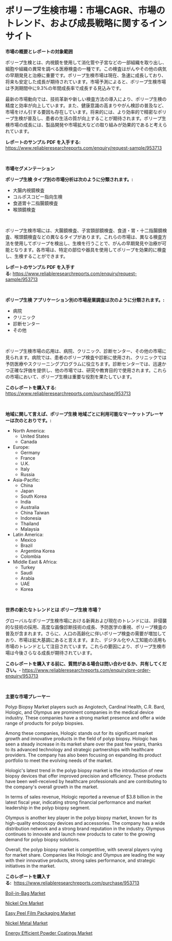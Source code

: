 <p><h1>ポリープ生検市場：市場CAGR、市場のトレンド、および成長戦略に関するインサイト</h1></p><p><strong>市場の概要とレポートの対象範囲</strong></p>
<p><p>ポリープ生検とは、内視鏡を使用して消化管や子宮などの一部組織を取り出し、細胞や組織の異常を調べる医療検査の一種です。この検査はがんやその他の病気の早期発見と治療に重要です。ポリープ生検市場は現在、急速に成長しており、将来も安定した成長が期待されています。市場予測によると、ポリープ生検市場は予測期間中に9.3%の年間成長率で成長する見込みです。</p><p>最新の市場動向では、技術革新や新しい検査方法の導入により、ポリープ生検の精度と効率が向上しています。また、健康意識の高まりやがん検診の普及など、市場をけん引する要因も存在しています。将来的には、より効率的で精密なポリープ生検が普及し、患者の生活の質が向上することが期待されます。ポリープ生検市場の成長には、製品開発や市場拡大などの取り組みが効果的であると考えられています。</p></p>
<p><strong>レポートのサンプル PDF を入手する:</strong> <a href="https://www.reliableresearchreports.com/enquiry/request-sample/953713">https://www.reliableresearchreports.com/enquiry/request-sample/953713</a></p>
<p>&nbsp;</p>
<p><strong>市場セグメンテーション</strong></p>
<p><strong>ポリープ生検 タイプ別の市場分析は次のように分類されます。:</strong></p>
<p><ul><li>大腸内視鏡検査</li><li>コルポスコピー指向生検</li><li>食道胃十二指腸鏡検査</li><li>喉頭鏡検査</li></ul></p>
<p>&nbsp;</p>
<p><p>ポリープ生検市場には、大腸鏡検査、子宮頚部鏡検査、食道・胃・十二指腸鏡検査、喉頭鏡検査などの異なるタイプがあります。これらの市場は、異なる検査方法を使用してポリープを検出し、生検を行うことで、がんの早期発見や治療が可能となります。各市場は、特定の部位や器具を使用してポリープを効果的に検査し、生検することができます。</p></p>
<p><strong>レポートのサンプル PDF を入手する:</strong>&nbsp;<a href="https://www.reliableresearchreports.com/enquiry/request-sample/953713">https://www.reliableresearchreports.com/enquiry/request-sample/953713</a></p>
<p>&nbsp;</p>
<p><strong> ポリープ生検 アプリケーション別の市場産業調査は次のように分類されます。:</strong></p>
<p><ul><li>病院</li><li>クリニック</li><li>診断センター</li><li>その他</li></ul></p>
<p>&nbsp;</p>
<p><p>ポリープ生検市場の応用は、病院、クリニック、診断センター、その他の市場に見られます。病院では、患者のポリープ検査や診断に使用され、クリニックでは予防医療やスクリーニングプログラムに役立ちます。診断センターでは、迅速かつ正確な評価を提供し、他の市場では、研究や教育目的で使用されます。これらの市場において、ポリープ生検は重要な役割を果たしています。</p></p>
<p><strong>このレポートを購入する:</strong>&nbsp; <a href="https://www.reliableresearchreports.com/purchase/953713">https://www.reliableresearchreports.com/purchase/953713</a></p>
<p>&nbsp;</p>
<p><strong>地域に関して言えば、ポリープ生検 地域ごとに利用可能なマーケットプレーヤーは次のとおりです。:</strong></p>
<p><ul>
    <li>
        North America:
        <ul>
            <li>United States</li>
            <li>Canada</li>
        </ul>
    </li>
    <li>
        Europe:
        <ul>
            <li>Germany</li>
            <li>France</li>
            <li>U.K.</li>
            <li>Italy</li>
            <li>Russia</li>
        </ul>
    </li>
    <li>
        Asia-Pacific:
        <ul>
            <li>China</li>
            <li>Japan</li>
            <li>South Korea</li>
            <li>India</li>
            <li>Australia</li>
            <li>China Taiwan</li>
            <li>Indonesia</li>
            <li>Thailand</li>
            <li>Malaysia</li>
        </ul>
    </li>
    <li>
        Latin America:
        <ul>
            <li>Mexico</li>
            <li>Brazil</li>
            <li>Argentina Korea</li>
            <li>Colombia</li>
        </ul>
    </li>
    <li>
        Middle East & Africa:
        <ul>
            <li>Turkey</li>
            <li>Saudi</li>
            <li>Arabia</li>
            <li>UAE</li>
            <li>Korea</li>
        </ul>
    </li>
    </ul></p>
<p>&nbsp;</p>
<p><strong>世界の新たなトレンドとは ポリープ生検 市場？</strong></p>
<p><p>グローバルなポリープ生検市場における新興および現在のトレンドには、非侵襲的な技術の採用、高度な画像診断技術の成長、予防医学の重視、ポリープ検査の普及が含まれます。さらに、人口の高齢化に伴いポリープ検査の需要が増加しており、市場は拡大基調にあると言えます。また、デジタル化や人工知能の活用も市場のトレンドとして注目されています。これらの要因により、ポリープ生検市場は今後さらなる成長が期待されています。</p></p>
<p><strong>このレポートを購入する前に、質問がある場合は問い合わせるか、共有してください。</strong>- <a href="https://www.reliableresearchreports.com/enquiry/pre-order-enquiry/953713">https://www.reliableresearchreports.com/enquiry/pre-order-enquiry/953713</a></p>
<p>&nbsp;</p>
<p><strong>主要な市場プレーヤー</strong></p>
<p><p>Polyp Biopsy Market players such as Angiotech, Cardinal Health, C.R. Bard, Hologic, and Olympus are prominent companies in the medical device industry. These companies have a strong market presence and offer a wide range of products for polyp biopsies.</p><p>Among these companies, Hologic stands out for its significant market growth and innovative products in the field of polyp biopsy. Hologic has seen a steady increase in its market share over the past few years, thanks to its advanced technology and strategic partnerships with healthcare providers. The company has also been focusing on expanding its product portfolio to meet the evolving needs of the market.</p><p>Hologic's latest trend in the polyp biopsy market is the introduction of new biopsy devices that offer improved precision and efficiency. These products have been well-received by healthcare professionals and are contributing to the company's overall growth in the market.</p><p>In terms of sales revenue, Hologic reported a revenue of $3.8 billion in the latest fiscal year, indicating strong financial performance and market leadership in the polyp biopsy segment.</p><p>Olympus is another key player in the polyp biopsy market, known for its high-quality endoscopy devices and accessories. The company has a wide distribution network and a strong brand reputation in the industry. Olympus continues to innovate and launch new products to cater to the growing demand for polyp biopsy solutions.</p><p>Overall, the polyp biopsy market is competitive, with several players vying for market share. Companies like Hologic and Olympus are leading the way with their innovative products, strong sales performance, and strategic initiatives in the market.</p></p>
<p><strong>このレポートを購入する:</strong>&nbsp;&nbsp;<a href="https://www.reliableresearchreports.com/purchase/953713">https://www.reliableresearchreports.com/purchase/953713</a></p>
<p><p><a href="https://invited-way-688.notion.site/Boil-in-Bag-Market-Size-Share-Trends-Analysis-Report-By-Material-By-Type-By-End-user-By-Region-af3f9a47ba3e484a8a083f09cd3bc61a">Boil-in-Bag Market</a></p><p><a href="https://view.publitas.com/reportprime-1/nickel-ore-market-size-share-trends-analysis-report-by-application-regional-outlook-competitive-strategies-and-segment-forecasts-2024-2031/">Nickel Ore Market</a></p><p><a href="https://mire-aunt-385.notion.site/Easy-Peel-Film-Packaging-Market-Furnish-Information-about-Market-Size-Market-Share-Market-Dynamics-95722a2c945441d38e69f47a3946fb04">Easy Peel Film Packaging Market</a></p><p><a href="https://view.publitas.com/reportprime-1/nickel-metal-market-size-market-share-and-global-market-analysis-report-2024-2031/">Nickel Metal Market</a></p><p><a href="https://butternut-bug-553.notion.site/Energy-Efficient-Powder-Coatings-Market-with-the-goal-of-estimating-the-market-size-and-future-growt-368b9e6663e848098f38ab5cb0c7d3b6">Energy Efficient Powder Coatings Market</a></p></p>
